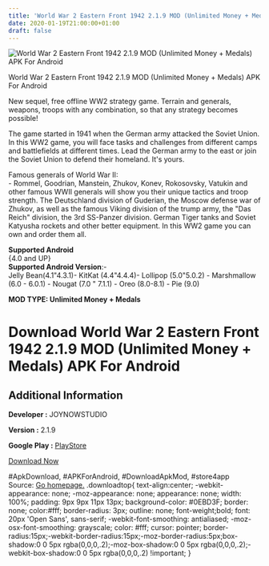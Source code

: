 ```yaml
---
title: 'World War 2 Eastern Front 1942 2.1.9 MOD (Unlimited Money + Medals) APK For Android'
date: 2020-01-19T21:00:00+01:00
draft: false
---
```


![World War 2 Eastern Front 1942 2.1.9 MOD (Unlimited Money + Medals) APK For Android](https://i2.wp.com/apkhome.net/wp-content/uploads/2020/01/World-War-2-Eastern-Front-1942-2.1.9-MOD-Unlimited-Money-Medals.png "World War 2 Eastern Front 1942 2.1.9 MOD (Unlimited Money + Medals) APK For Android")

  

World War 2 Eastern Front 1942 2.1.9 MOD (Unlimited Money + Medals) APK For Android

New sequel, free offline WW2 strategy game. Terrain and generals, weapons, troops with any combination, so that any strategy becomes possible!

The game started in 1941 when the German army attacked the Soviet Union. In this WW2 game, you will face tasks and challenges from different camps and battlefields at different times. Lead the German army to the east or join the Soviet Union to defend their homeland. It's yours.

Famous generals of World War II:  
\- Rommel, Goodrian, Manstein, Zhukov, Konev, Rokosovsky, Vatukin and other famous WWII generals will show you their unique tactics and troop strength. The Deutschland division of Guderian, the Moscow defense war of Zhukov, as well as the famous Viking division of the trump army, the "Das Reich" division, the 3rd SS-Panzer division. German Tiger tanks and Soviet Katyusha rockets and other better equipment. In this WW2 game you can own and order them all.

**Supported Android**  
{4.0 and UP}  
**Supported Android Version**:-  
Jelly Bean(4.1"4.3.1)- KitKat (4.4"4.4.4)- Lollipop (5.0"5.0.2) - Marshmallow (6.0 - 6.0.1) - Nougat (7.0 " 7.1.1) - Oreo (8.0-8.1) - Pie (9.0)

**MOD TYPE: Unlimited Money + Medals**

Download World War 2 Eastern Front 1942 2.1.9 MOD (Unlimited Money + Medals) APK For Android
============================================================================================

Additional Information
----------------------

**Developer :** JOYNOWSTUDIO

**Version :** 2.1.9

**Google Play :** [PlayStore](https://play.google.com/store/apps/details?id=com.worldwar2.strategygames.ww2.sd)

  

[Download Now](https://store4app.co/post/world-war-2-eastern-front-1942-2-1-9-mod-unlimited-money-medals-apk-for-android_1579463769)

  
#ApkDownload, #APKForAndroid, #DownloadApkMod, #store4app  
Source: [Go homepage.](https://store4app.co/post/world-war-2-eastern-front-1942-2-1-9-mod-unlimited-money-medals-apk-for-android_1579463769) .downloadtop{ text-align:center; -webkit-appearance: none; -moz-appearance: none; appearance: none; width: 100%; padding: 9px 9px 11px 13px; background-color: #0EBD3F; border: none; color:#fff; border-radius: 3px; outline: none; font-weight;bold; font: 20px 'Open Sans', sans-serif; -webkit-font-smoothing: antialiased; -moz-osx-font-smoothing: grayscale; color: #fff; cursor: pointer; border-radius:15px;-webkit-border-radius:15px;-moz-border-radius:5px;box-shadow:0 0 5px rgba(0,0,0,.2);-moz-box-shadow:0 0 5px rgba(0,0,0,.2);-webkit-box-shadow:0 0 5px rgba(0,0,0,.2) !important; }